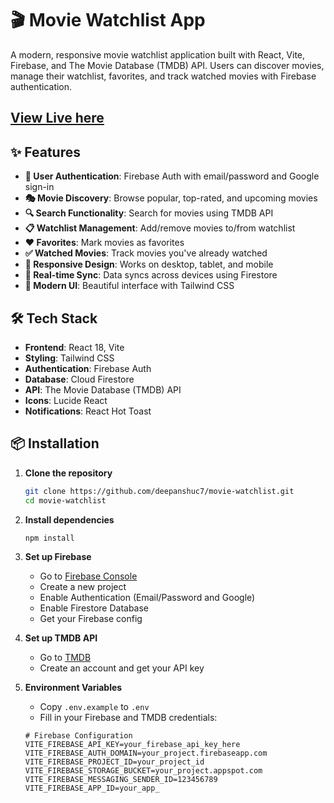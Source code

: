 # 🎬 Movie Watchlist App

A modern, responsive movie watchlist application built with React, Vite, Firebase, and The Movie Database (TMDB) API. Users can discover movies, manage their watchlist, favorites, and track watched movies with Firebase authentication.

## [View Live here](https://movie-watchlist-web.netlify.app/)

## ✨ Features

- **🔐 User Authentication**: Firebase Auth with email/password and Google sign-in
- **🎭 Movie Discovery**: Browse popular, top-rated, and upcoming movies
- **🔍 Search Functionality**: Search for movies using TMDB API
- **📋 Watchlist Management**: Add/remove movies to/from watchlist
- **❤️ Favorites**: Mark movies as favorites
- **✅ Watched Movies**: Track movies you've already watched
- **📱 Responsive Design**: Works on desktop, tablet, and mobile
- **🔄 Real-time Sync**: Data syncs across devices using Firestore
- **🎨 Modern UI**: Beautiful interface with Tailwind CSS

## 🛠️ Tech Stack

- **Frontend**: React 18, Vite
- **Styling**: Tailwind CSS
- **Authentication**: Firebase Auth
- **Database**: Cloud Firestore
- **API**: The Movie Database (TMDB) API
- **Icons**: Lucide React
- **Notifications**: React Hot Toast

## 📦 Installation

1. **Clone the repository**
   ```bash
   git clone https://github.com/deepanshuc7/movie-watchlist.git
   cd movie-watchlist
   ```

2. **Install dependencies**
   ```bash
   npm install
   ```

3. **Set up Firebase**
   - Go to [Firebase Console](https://console.firebase.google.com/)
   - Create a new project
   - Enable Authentication (Email/Password and Google)
   - Enable Firestore Database
   - Get your Firebase config

4. **Set up TMDB API**
   - Go to [TMDB](https://www.themoviedb.org/)
   - Create an account and get your API key

5. **Environment Variables**
   - Copy `.env.example` to `.env`
   - Fill in your Firebase and TMDB credentials:
   ```env
   # Firebase Configuration
   VITE_FIREBASE_API_KEY=your_firebase_api_key_here
   VITE_FIREBASE_AUTH_DOMAIN=your_project.firebaseapp.com
   VITE_FIREBASE_PROJECT_ID=your_project_id
   VITE_FIREBASE_STORAGE_BUCKET=your_project.appspot.com
   VITE_FIREBASE_MESSAGING_SENDER_ID=123456789
   VITE_FIREBASE_APP_ID=your_app_
